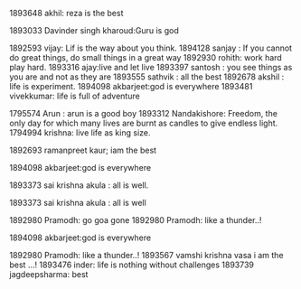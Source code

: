 1893648 akhil: reza is the best

1893033 Davinder singh kharoud:Guru is god

1892593 vijay: Lif is the way about you think.
1894128 sanjay : If you cannot do great things, do small things in a great way
1892930 rohith: work hard play hard.
1893316 ajay:live and let live
1893397 santosh  : you see things as you are and not as they are
1893555 sathvik : all the best
1892678 akshil : life is experiment.
1894098 akbarjeet:god is everywhere
1893481 vivekkumar: life is full of adventure

1795574 Arun : arun is a good boy 
1893312 Nandakishore: Freedom, the only day for which many lives are burnt as candles to give endless light.
1794994 krishna: live life as king size.



1892693 ramanpreet kaur; iam the best


1894098 akbarjeet:god is everywhere

1893373 sai krishna akula : all is well.

1893373 sai krishna akula : all is well

1892980 Pramodh: go goa gone
1892980 Pramodh: like a thunder..!



1894098 akbarjeet:god is everywhere


1892980 Pramodh: like a thunder..!
1893567 vamshi krishna vasa  i am the best ...!
1893476 inder: life is nothing without challenges 
1893739 jagdeepsharma: best
